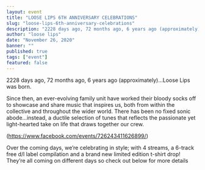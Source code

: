 ```yaml
---
layout: event
title: "LOOSE LIPS 6TH ANNIVERSARY CELEBRATIONS"
slug: "loose-lips-6th-anniversary-celebrations"
description: "2228 days ago, 72 months ago, 6 years ago (approximately)... Loose lips was born."
author: "loose lips"
date: "November 26, 2020"
banner: ""
published: true
tags: ["event"]
featured: false
---
```


2228 days ago, 72 months ago, 6 years ago (approximately)…Loose Lips was born.

Since then, an ever-evolving family unit have worked their bloody socks off to showcase and share music that inspires us, both from within the collective and throughout the wider world. There has been no fixed sonic abode…instead, a ductile selection of tunes that reflects the passionate yet light-hearted take on life that draws together our crew.

(https://www.facebook.com/events/726243411626899/)

Over the coming days, we’re celebrating in style; with 4 streams, a 6-track free d/l label compilation and a brand new limited edition t-shirt drop! They’re all coming on different days so check out below for more details
